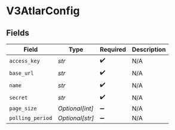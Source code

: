 # V3AtlarConfig


## Fields

| Field              | Type               | Required           | Description        |
| ------------------ | ------------------ | ------------------ | ------------------ |
| `access_key`       | *str*              | :heavy_check_mark: | N/A                |
| `base_url`         | *str*              | :heavy_check_mark: | N/A                |
| `name`             | *str*              | :heavy_check_mark: | N/A                |
| `secret`           | *str*              | :heavy_check_mark: | N/A                |
| `page_size`        | *Optional[int]*    | :heavy_minus_sign: | N/A                |
| `polling_period`   | *Optional[str]*    | :heavy_minus_sign: | N/A                |